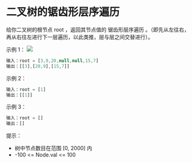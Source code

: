 # 二叉树的锯齿形层序遍历

给你二叉树的根节点 root ，返回其节点值的 锯齿形层序遍历 。（即先从左往右，再从右往左进行下一层遍历，以此类推，层与层之间交替进行）。

示例 1：
![](https://assets.leetcode.com/uploads/2021/02/19/tree1.jpg)

```js
输入：root = [3,9,20,null,null,15,7]
输出：[[3],[20,9],[15,7]]
```

示例 2：

```js
输入：root = [1]
输出：[[1]]
```

示例 3：

```js
输入：root = []
输出：[]
```

提示：

- 树中节点数目在范围 [0, 2000] 内
- -100 <= Node.val <= 100
